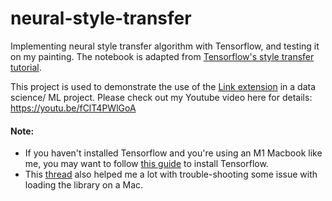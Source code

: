 # neural-style-transfer
Implementing neural style transfer algorithm with Tensorflow, and testing it on my painting. The notebook is adapted from [Tensorflow's style transfer tutorial](https://www.tensorflow.org/tutorials/generative/style_transfer). 

This project is used to demonstrate the use of the [Link extension](https://link.makinarocks.ai/index.html) in a data science/ ML project. Please check out my Youtube video here for details: https://youtu.be/fClT4PWlGoA

#### Note:
- If you haven't installed Tensorflow and you're using an M1 Macbook like me, you may want to follow [this guide](https://developer.apple.com/metal/tensorflow-plugin/) to install Tensorflow.
- This [thread](https://developer.apple.com/forums/thread/705987) also helped me a lot with trouble-shooting some issue with loading the library on a Mac.




